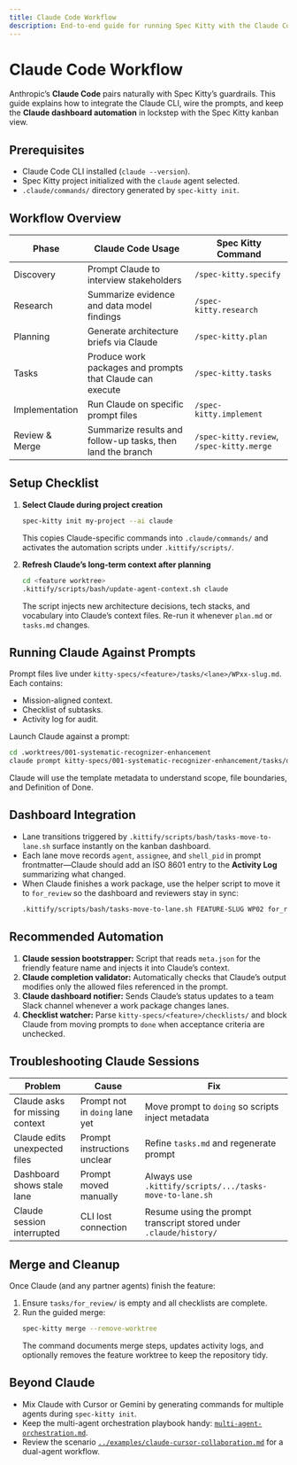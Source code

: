 ```yaml
---
title: Claude Code Workflow
description: End-to-end guide for running Spec Kitty with the Claude Code CLI and kanban dashboard.
---
```


# Claude Code Workflow

Anthropic’s **Claude Code** pairs naturally with Spec Kitty’s guardrails. This guide explains how to integrate the Claude CLI, wire the prompts, and keep the **Claude dashboard automation** in lockstep with the Spec Kitty kanban view.

## Prerequisites

- Claude Code CLI installed (`claude --version`).
- Spec Kitty project initialized with the `claude` agent selected.
- `.claude/commands/` directory generated by `spec-kitty init`.

## Workflow Overview

| Phase | Claude Code Usage | Spec Kitty Command |
|-------|-------------------|--------------------|
| Discovery | Prompt Claude to interview stakeholders | `/spec-kitty.specify` |
| Research | Summarize evidence and data model findings | `/spec-kitty.research` |
| Planning | Generate architecture briefs via Claude | `/spec-kitty.plan` |
| Tasks | Produce work packages and prompts that Claude can execute | `/spec-kitty.tasks` |
| Implementation | Run Claude on specific prompt files | `/spec-kitty.implement` |
| Review & Merge | Summarize results and follow-up tasks, then land the branch | `/spec-kitty.review`, `/spec-kitty.merge` |

## Setup Checklist

1. **Select Claude during project creation**
   ```bash
   spec-kitty init my-project --ai claude
   ```
   This copies Claude-specific commands into `.claude/commands/` and activates the automation scripts under `.kittify/scripts/`.

2. **Refresh Claude’s long-term context after planning**
   ```bash
   cd <feature worktree>
   .kittify/scripts/bash/update-agent-context.sh claude
   ```
   The script injects new architecture decisions, tech stacks, and vocabulary into Claude’s context files. Re-run it whenever `plan.md` or `tasks.md` changes.

## Running Claude Against Prompts

Prompt files live under `kitty-specs/<feature>/tasks/<lane>/WPxx-slug.md`. Each contains:

- Mission-aligned context.
- Checklist of subtasks.
- Activity log for audit.

Launch Claude against a prompt:

```bash
cd .worktrees/001-systematic-recognizer-enhancement
claude prompt kitty-specs/001-systematic-recognizer-enhancement/tasks/doing/WP02-synthetic-benchmark.md
```

Claude will use the template metadata to understand scope, file boundaries, and Definition of Done.

## Dashboard Integration

- Lane transitions triggered by `.kittify/scripts/bash/tasks-move-to-lane.sh` surface instantly on the kanban dashboard.
- Each lane move records `agent`, `assignee`, and `shell_pid` in prompt frontmatter—Claude should add an ISO 8601 entry to the **Activity Log** summarizing what changed.
- When Claude finishes a work package, use the helper script to move it to `for_review` so the dashboard and reviewers stay in sync:
  ```bash
  .kittify/scripts/bash/tasks-move-to-lane.sh FEATURE-SLUG WP02 for_review --note "Ready for review"
  ```

## Recommended Automation

1. **Claude session bootstrapper:** Script that reads `meta.json` for the friendly feature name and injects it into Claude’s context.
2. **Claude completion validator:** Automatically checks that Claude’s output modifies only the allowed files referenced in the prompt.
3. **Claude dashboard notifier:** Sends Claude’s status updates to a team Slack channel whenever a work package changes lanes.
4. **Checklist watcher:** Parse `kitty-specs/<feature>/checklists/` and block Claude from moving prompts to `done` when acceptance criteria are unchecked.

## Troubleshooting Claude Sessions

| Problem | Cause | Fix |
|---------|-------|-----|
| Claude asks for missing context | Prompt not in `doing` lane yet | Move prompt to `doing` so scripts inject metadata |
| Claude edits unexpected files | Prompt instructions unclear | Refine `tasks.md` and regenerate prompt |
| Dashboard shows stale lane | Prompt moved manually | Always use `.kittify/scripts/.../tasks-move-to-lane.sh` |
| Claude session interrupted | CLI lost connection | Resume using the prompt transcript stored under `.claude/history/` |

## Merge and Cleanup

Once Claude (and any partner agents) finish the feature:

1. Ensure `tasks/for_review/` is empty and all checklists are complete.
2. Run the guided merge:
   ```bash
   spec-kitty merge --remove-worktree
   ```
   The command documents merge steps, updates activity logs, and optionally removes the feature worktree to keep the repository tidy.

## Beyond Claude

- Mix Claude with Cursor or Gemini by generating commands for multiple agents during `spec-kitty init`.
- Keep the multi-agent orchestration playbook handy: [`multi-agent-orchestration.md`](multi-agent-orchestration.md).
- Review the scenario [`../examples/claude-cursor-collaboration.md`](../examples/claude-cursor-collaboration.md) for a dual-agent workflow.
